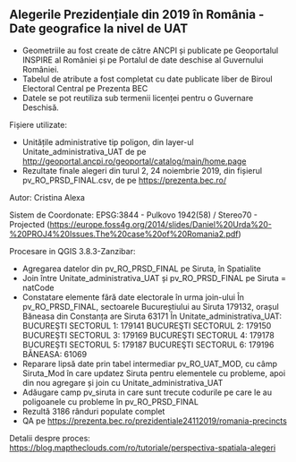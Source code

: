 ## Alegerile Prezidențiale din 2019 în România - Date geografice la nivel de UAT

- Geometriile au fost create de către ANCPI și publicate pe Geoportalul INSPIRE al României
 și pe Portalul de date deschise al Guvernului României. 
- Tabelul de atribute a fost completat cu date publicate liber de Biroul Electoral Central pe Prezenta BEC
- Datele se pot reutiliza sub termenii licenței pentru o Guvernare Deschisă. 

Fișiere utilizate:
- Unitățile administrative tip poligon, din layer-ul Unitate_administrativa_UAT
 de pe http://geoportal.ancpi.ro/geoportal/catalog/main/home.page 
- Rezultate finale alegeri din turul 2, 24 noiembrie 2019, din fișierul pv_RO_PRSD_FINAL.csv,
 de pe https://prezenta.bec.ro/

Autor:
Cristina Alexa

Sistem de Coordonate:
EPSG:3844 - Pulkovo 1942(58) / Stereo70 - Projected
(https://europe.foss4g.org/2014/slides/Daniel%20Urda%20-%20PROJ4%20Issues.The%20case%20of%20Romania2.pdf)

Procesare in QGIS 3.8.3-Zanzibar:
- Agregarea datelor din pv_RO_PRSD_FINAL pe Siruta, în Spatialite
- Join între Unitate_administrativa_UAT și pv_RO_PRSD_FINAL pe Siruta = natCode
- Constatare elemente fără date electorale în urma join-ului
    În pv_RO_PRSD_FINAL, sectoarele Bucureștiului au Siruta 179132, orașul Băneasa din Constanța are Siruta 63171
    În Unitate_administrativa_UAT:
        BUCUREŞTI SECTORUL 1: 179141
        BUCUREŞTI SECTORUL 2: 179150
        BUCUREŞTI SECTORUL 3: 179169
        BUCUREŞTI SECTORUL 4: 179178
        BUCUREŞTI SECTORUL 5: 179187
        BUCUREŞTI SECTORUL 6: 179196
        BĂNEASA: 61069
- Reparare lipsă date prin tabel intermediar pv_RO_UAT_MOD, cu câmp Siruta_Mod în care updatez Siruta 
pentru elementele cu probleme, apoi din nou agregare și join cu Unitate_administrativa_UAT
- Adăugare camp pv_siruta in care sunt trecute codurile pe care le au poligoanele cu probleme în pv_RO_PRSD_FINAL
- Rezultă 3186 rânduri populate complet
- QA pe https://prezenta.bec.ro/prezidentiale24112019/romania-precincts

Detalii despre proces:
https://blog.maptheclouds.com/ro/tutoriale/perspectiva-spatiala-alegeri


